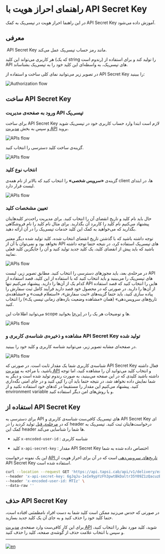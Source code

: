 # راهنمای احراز هویت با API Secret Key

در این راهنما احراز هویت در تپسی‌پک به کمک
API Secret Key
آموزش داده می‌شود.

## معرفی

؜
API Secret Key
مانند رمز حساب تپسی‌پک عمل می‌کند.

هر کاربری می‌تواند این کلید 
(که یک
string
رندوم است) را تولید کند و برای استفاده از
API
های تپسی‌پک، به واسطه‌ای این کلید خود را به تپسی‌پک بشناساند.

در تصویر زیر می‌توانید نمای کلی ساخت و استفاده از
API Secret Key
را ببینید:

![Authorization flow](../../images/pack-api-secret-key-flow.png)


## ساخت API Secret Key

### ورود به صفحه‌ی مدیریت API تپسی‌پک

برای ساخت
API Secret Key
لازم است ابتدا وارد حساب کاربری خود در تپسی‌پک شوید و سپس به بخش
[مدیریت API](https://pack.tapsi.ir/external-auth)
بروید.

  ؜![APIs flow](../../images/generate-api-secret-key-1.png)

گزینه‌ی ساخت کلید دسترسی را انتخاب کنید.

  ؜![APIs flow](../../images/generate-api-secret-key-2.png)

### انتخاب نوع کلید

گزینه‌ی **«سرویس شخصی»** را انتخاب کنید که بالاتر از نام همه‌ی
client
ها، در ابتدای لیست قرار دارد.

  ؜![APIs flow](../../images/generate-api-secret-key-3.png)

### تعیین مشخصات کلید

حال باید نام کلید و تاریخ انقضای آن را انتخاب کنید.
برای مدیریت راحت‌تر کلیدهایتان پیشنهاد می‌کنیم نام کلید را کاربرد آن بگذارید. برای مثال نام کلید را نام فروشگاهی بگذارید که می‌خواهید به کمک این کلید خدمات تپسی‌پک را در آن ارائه دهید.

توجه داشته باشید که با گذشتن تاریخ انقضای انتخاب شده، کلید تولید شده دیگر معتبر نخواهد بود و نمی‌توان با آن از
API
های تپسی‌پک استفاده کرد، در نتیجه حتما توجه داشته باشید که باید پیش از انقضای کلید، یک کلید جدید تولید کنید و آن را جایگزین کلید فعلی نمایید.

  ؜![APIs flow](../../images/generate-api-secret-key-4.png)

در مرحله‌ی بعد، باید مجوزهای دسترسی را انتخاب کنید.
مطابق تصویر زیر، لیست
API
های تپسی‌پک را می‌بینید و باید انتخاب کنید که با استفاده از این کلید، قصد استفاده از کدام یک از آن‌ها را دارید.
پیشنهاد می‌کنیم تنها
API
هایی را انتخاب کنید که قصد استفاده از آن‌ها را دارید.
در صورتی که در محصول خود قصد دارید فرآیند کامل ثبت سفارش را پیاده سازی کنید، باید حتما گزینه‌های
«ثبت سفارش»،
«استعلام قیمت»
و
«مشاهده‌ی تاریخ‌های سرویس‌دهی»
(همان
«مشاهده وضعیت بازه‌های زمانی تپسی پک»)
را انتخاب کنید.

می‌توانید اطلاعات این
scope 
ها و توضیحات هر یک را در
[این‌جا](/apis/README.fa.md#مقدمه)
بخوانید.

  ؜![APIs flow](../../images/generate-api-secret-key-5.png)

### مشاهده و ذخیره‌ی شناسه‌ی کاربری و API Secret Key تولید شده

در صفحه‌ای مشابه تصویر زیر، می‌توانید شناسه کاربری و کلید خود را ببینید.

  ؜![APIs flow](../../images/generate-api-secret-key-6.png)

شناسه‌ی کاربری شما یک مقدار ثابت است. در صورتی که
API Secret Key
فعال داشته باشید، با مراجه به
[مدیریت API](https://pack.tapsi.ir/external-auth)
و انتخاب کلید می‌توانید آن را مشاهده کنید،
اما توجه داشته باشید کلیدی که در این صفحه مي‌بینید، به صورت رندوم تولید شده است و دیگر به شما نمایش داده نخواهد شد، در نتیجه حتما باید آن را کپی کنید و در جای امنی نگه‌داری کنید.
پیشنهاد می‌کنیم این مقدار را مستقیما در کدهای خود استفاده نکنید و از
environment variable
و یا روش‌های امن دیگر استفاده کنید.

## استفاده از API Secret Key

برای دسترسی به
API
های تپسی‌پک کافی‌ست شناسه‌ی کاربری و
API Secret Key
ای که در
[مرحله‌ی قبل](#مشاهده-و-ذخیرهی-شناسهی-کاربری-و-api-secret-key-تولید-شده)
تولید کردید را در
header
درخواست‌هایتان ثبت کنید.
تپسی‌پک به کمک این 
header
ها شما را شناسایی می‌کند.

- کلید
`x-encoded-user-id` :
شناسه کاربری

- کلید
`x-api-secret-key` :
مقدار
API Secret Key
اختصاص داده شده به شما

این یک نمونه درخواست 
[API تاریخ‌های سرویس‌دهی](/apis/time/README.md)
است که در آن برای احراز هویت از
API Secret Key
استفاده شده است.


```bash
curl --location --request GET 'https://api.tapsi.cab/api/v1/delivery/external/embedded/available-dates' \
--header 'x-api-secret-key: 6gJqJu-1eIe9ypYzFh3pwtBkDaltr35Y09Z1zQacuzBcWfMAFFZqQgNdb2q_jWc-CU8wQXaUkEvFBpMIJ7_u24xuWoPABRY-_nyEHXreAATlAxrdTh5-64craO8zm8r2' \
--header 'x-encoded-user-id: MTIz' \
--data-raw ''
```

## حذف API Secret Key

در صورتی که حدس می‌زنید ممکن است کلید شما به دست افراد نامطمئنی افتاده است، حتما کلید خود را حذف کنید و به جای آن یک کلید جدید بسازید.

برای این کار کافی‌ست وارد صفحه‌ی
[مدیریت API](https://pack.tapsi.ir/external-auth)
شوید، کلید مورد نظر را انتخاب کنید، و سپس با انتخاب علامت حذف از گوشه‌ی صفحه، کلید را حذف کنید.

---

[![en](https://img.shields.io/badge/lang-en-red.svg)](./README.md)